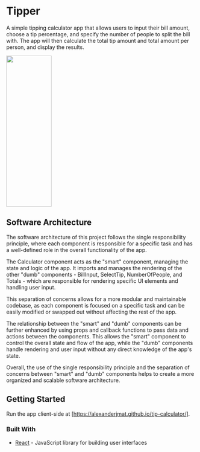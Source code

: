 # Tipper

A simple tipping calculator app that allows users to input their bill amount, choose a tip percentage, and specify the number of people to split the bill with. The app will then calculate the total tip amount and total amount per person, and display the results.

<img src="https://scontent-iad3-1.xx.fbcdn.net/v/t39.30808-6/323074715_628847059010072_9197205247386955105_n.jpg?stp=cp6_dst-jpg&_nc_cat=100&ccb=1-7&_nc_sid=730e14&_nc_ohc=DPtFt16GhEMAX-Zba1E&_nc_ht=scontent-iad3-1.xx&oh=00_AfAxSzzawvGfy_E6tDA8Ik7R_8yl7QqXYYNP_5ypxLgY2g&oe=63B678B9" style="height: 400px; width: 120px" />

## Software Architecture

The software architecture of this project follows the single responsibility principle, where each component is responsible for a specific task and has a well-defined role in the overall functionality of the app.

The Calculator component acts as the "smart" component, managing the state and logic of the app. It imports and manages the rendering of the other "dumb" components - BillInput, SelectTip, NumberOfPeople, and Totals - which are responsible for rendering specific UI elements and handling user input.

This separation of concerns allows for a more modular and maintainable codebase, as each component is focused on a specific task and can be easily modified or swapped out without affecting the rest of the app.

The relationship between the "smart" and "dumb" components can be further enhanced by using props and callback functions to pass data and actions between the components. This allows the "smart" component to control the overall state and flow of the app, while the "dumb" components handle rendering and user input without any direct knowledge of the app's state.

Overall, the use of the single responsibility principle and the separation of concerns between "smart" and "dumb" components helps to create a more organized and scalable software architecture.

## Getting Started

Run the app client-side at [https://alexanderjmat.github.io/tip-calculator/].

### Built With

* [React](https://reactjs.org/) - JavaScript library for building user interfaces
